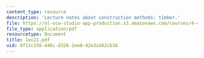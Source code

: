 ```yaml
---
content_type: resource
description: 'Lecture notes about construction methods: timber.'
file: https://ol-ocw-studio-app-production.s3.amazonaws.com/courses/4-401-introduction-to-building-technology-spring-2006/8f11c156446cd3261ee042e3a362cb3d_lec21.pdf
file_type: application/pdf
resourcetype: Document
title: lec21.pdf
uid: 8f11c156-446c-d326-1ee0-42e3a362cb3d
---
```

